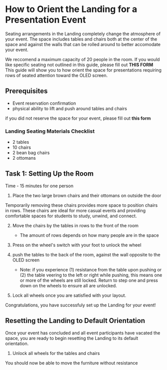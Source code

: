 # How to Orient the Landing for a Presentation Event

Seating arrangements in the Landing completely change the atmosphere of your event. The space includes tables and chairs both at the center of the space and against the walls that can be rolled around to better accomodate your event. 

We reccomend a maximum capacity of 20 people in the room. If you would like specific seating not outlined in this guide, please fill out **THIS FORM** This guide will show you to how orient the space for presentations requiring rows of seated attention toward the OLED screen.

## Prerequisites
* Event reservation confirmation
* physical ability to lift and push around tables and chairs

if you did not reserve the space for your event, please fill out **this form**

### Landing Seating Materials Checklist
* 2 tables
* 10 chairs
* 2 bean bag chairs
* 2 ottomans

## Task 1: Setting Up the Room
Time - 15 minutes for one person

1. Place the two large brown chairs and their ottomans on outside the door

 Temporarily removing these chairs provides more space to position chairs in rows. These chairs are ideal for more casual events and providing comfortable spaces for students to study, unwind, and connect. 

2. Move the chairs by the tables in rows to the front of the room

    * The amount of rows depends on how many people are in the space

3. Press on the wheel's switch with your foot to unlock the wheel

4. push the tables to the back of the room, against the wall opposite to the OLED screen

    * Note: if you experience (1) resistance from the table upon pushing or (2) the table veering to the left or right while pushing, this means one or more of the wheels are still locked. Return to step one and press down on the wheels to ensure all are unlocked. 

5. Lock all wheels once you are satisfied with your layout.

Congratulations, you have successfuly set up the Landing for your event! 

## Resetting the Landing to Default Orientation
Once your event has concluded and all event participants have vacated the space, you are ready to begin resetting the Landing to its default orientation. 

1. Unlock all wheels for the tables and chairs

You should now be able to move the furniture without resistance
